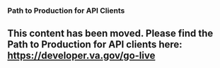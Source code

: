 ### Path to Production for API Clients

## This content has been moved. Please find the Path to Production for API clients here: https://developer.va.gov/go-live
